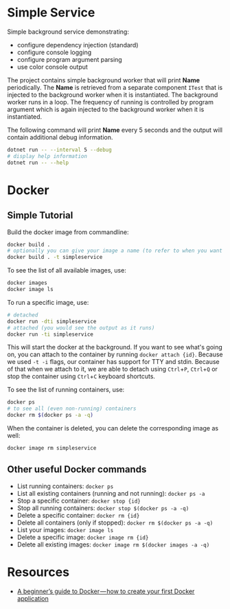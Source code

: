 ﻿# Simple Service

Simple background service demonstrating:
- configure dependency injection (standard)
- configure console logging
- configure program argument parsing
- use color console output

The project contains simple background worker that will print **Name** periodically. 
The **Name** is retrieved from a separate component `ITest` that is injected to the background worker when it is instantiated.
The background worker runs in a loop. The frequency of running is controlled by program argument which is again injected
to the background worker when it is instantiated.

The following command will print **Name** every 5 seconds and the output will contain additional debug information.
```sh
dotnet run -- --interval 5 --debug
# display help information 
dotnet run -- --help
```

# Docker 

## Simple Tutorial
Build the docker image from commandline:

```sh
docker build .
# optionally you can give your image a name (to refer to when you want to run it, etc.)
docker build . -t simpleservice
```

To see the list of all available images, use:

```sh
docker images
docker image ls
```

To run a specific image, use:

```sh
# detached
docker run -dti simpleservice
# attached (you would see the output as it runs)
docker run -ti simpleservice
```

This will start the docker at the background. If you want to see what's going on, you can attach to the container by running 
`docker attach {id}`. Because we used `-t -i` flags, our container has support for TTY and stdin. Because of that when we attach 
to it, we are able to detach using `Ctrl`+`P`, `Ctrl`+`Q` or stop the container using `Ctrl`+`C` keyboard shortcuts.

To see the list of running containers, use:

```sh
docker ps
# to see all (even non-running) containers
docker rm $(docker ps -a -q)
```

When the container is deleted, you can delete the corresponding image as well:

``` sh
docker image rm simpleservice
```

## Other useful Docker commands

- List running containers: `docker ps`
- List all existing containers (running and not running): `docker ps -a`
- Stop a specific container: `docker stop {id}`
- Stop all running containers: `docker stop $(docker ps -a -q)`
- Delete a specific container: `docker rm {id}`
- Delete all containers (only if stopped): `docker rm $(docker ps -a -q)`
- List your images: `docker image ls`
- Delete a specific image: `docker image rm {id}`
- Delete all existing images: `docker image rm $(docker images -a -q)`

# Resources
- [A beginner’s guide to Docker — how to create your first Docker application](https://www.freecodecamp.org/news/a-beginners-guide-to-docker-how-to-create-your-first-docker-application-cc03de9b639f/)